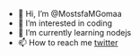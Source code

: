 - 👋 Hi, I’m @MostsfaMGomaa
- 👀 I’m interested in coding
- 🌱 I’m currently learning nodejs
- 📫 How to reach me [twitter](https://twitter.com/Mostafa_M_gomaa)


<!---
MostsfaMGomaa/MostsfaMGomaa is a ✨ special ✨ repository because its `README.md` (this file) appears on your GitHub profile.
You can click the Preview link to take a look at your changes.
--->
